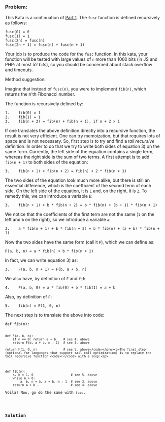 ### Problem:
<p>This Kata is a continuation of <a href="http://www.codewars.com/kata/the-fusc-function-part-1" target="_blank">Part 1</a>. The <code>fusc</code> function is defined recursively as follows:</p>
<pre><code>fusc(0) = 0
fusc(1) = 1
fusc(2n) = fusc(n)
fusc(2n + 1) = fusc(n) + fusc(n + 1)</code></pre><p>Your job is to produce the code for the <code>fusc</code> function. In this kata, your function will be tested with large values of <code>n</code> more than 1000 bits (in JS and PHP: at most 52 bits), so you should be concerned about stack overflow and timeouts.</p>
<p>Method suggestion:</p>
<p>Imagine that instead of <code>fusc(n)</code>, you were to implement <code>fib(n)</code>, which returns the n&apos;th Fibonacci number.</p>
<p>The function is recursively defined by:</p>
<pre><code>1.    fib(0) = 1
2.    fib(1) = 1
3.    fib(n + 2) = fib(n) + fib(n + 1), if n + 2 &gt; 1</code></pre><p>If one translates the above definition directly into a recursive function, the result is not very efficient. One can try memoization, but that requires lots of space and is not necessary. So, first step is to try and find a <em>tail recursive</em> definition. In order to do that we try to write both sides of equation 3) on the same form. Currently, the left side of the equation contains a single term, whereas the right side is the sum of two terms. A first attempt is to add <code>fib(n + 1)</code> to both sides of the equation:</p>
<pre><code>3.    fib(n + 1) + fib(n + 2) = fib(n) + 2 * fib(n + 1)</code></pre><p>The two sides of the equation look much more alike, but there is still an essential difference, which is the coefficient of the second term of each side. On the left side of the equation, it is <code>1</code>  and, on the right, it is <code>2</code>. To remedy this, we can introduce a variable <code>b</code>:</p>
<pre><code>3.    fib(n + 1) + b * fib(n + 2) = b * fib(n) + (b + 1) * fib(n + 1)</code></pre><p>We notice that the coefficients of the first term are not the same (<code>1</code> on the left and <code>b</code> on the right), so we introduce a variable <code>a</code>:</p>
<pre><code>3.    a * fib(n + 1) + b * fib(n + 2) = b * fib(n) + (a + b) * fib(n + 1)</code></pre><p>Now the two sides have the same form (call it <code>F</code>), which we can define as: </p>
<p><code>F(a, b, n) = a * fib(n) + b * fib(n + 1)</code></p>
<p>In fact, we can write equation 3) as:</p>
<pre><code>3.    F(a, b, n + 1) = F(b, a + b, n)</code></pre><p>We also have, by definition of <code>F</code> and <code>fib</code>:</p>
<pre><code>4.    F(a, b, 0) = a * fib(0) + b * fib(1) = a + b</code></pre><p>Also, by definition of <code>F</code>: </p>
<pre><code>5.    fib(n) = F(1, 0, n)</code></pre><p>The next step is to translate the above into code:</p>
<pre><code>def fib(n):

    def F(a, b, n):
        if n == 0: return a + b    # see 4. above
        return F(b, a + b, n - 1)  # see 3. above

    return F(1, 0, n)              # see 5. above</code></pre><p>The final step (optional for languages that support tail call optimization) is to replace the tail recursive function <code>F</code> with a loop:</p>
<pre><code>def fib(n):
    a, b = 1, 0                    # see 5. above
    while n &gt; 0:
        a, b, n = b, a + b, n - 1  # see 3. above
    return a + b .                 # see 4. above</code></pre><p>Voila! Now, go do the same with <code>fusc</code>.</p>

### Solution